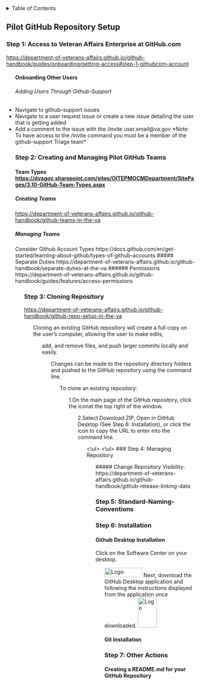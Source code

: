 <!-- TABLE OF CONTENTS -->
<details>
  <summary>Table of Contents</summary>
  <ol>
    <li>
      <a href="#Pilot-GitHub-Repository-Setup">Pilot-GitHub-Repository-Setup</a>
      <ul><li>
      <a href="###Step-1:-Access-to-Veteran-Affairs-Enterprise-at-GitHub.com">VA Enterprise GitHub Access</a> <ul> </li> </li>
      <li>
       <a href="###Step 2: Creating and Managing Pilot GitHub Teams">Creating and Managing Pilot GitHub Teams</a><ul> </li>
      <li>
        <a href="###Step-3:-Cloning-Repository">Cloning Repository</a><ul> </li>
      <li>
       <a href="###Step-4:-Managing-Repository">Managing Repository</a> <ul></li>
      <li>
      <a href="###Step-5:-Standard-Naming-Conventions">Naming Conventions</a> <ul></li>
      <li>
       <a href="###Step-6:-Installation">Installation</a><ul></li>
       <li>
       <a href="###Step-7:-Other-Actions">Other Actions</a><ul></li>
       <\li>
         <\li>
        <\ul>
       <\ol>
        
 
</details> 
        
## Pilot GitHub Repository Setup 
### Step 1: Access to Veteran Affairs Enterprise at GitHub.com 
https://department-of-veterans-affairs.github.io/github-handbook/guides/onboarding/getting-access#step-1-githubcom-account <ul>

#### Onboarding Other Users
###### Adding Users Through Github-Support
<li> Navigate to github-support issues </a>
<li> Navigate to a user request issue or create a new issue detailing the user that is getting added </a> 
<li> Add a comment to the issue with the /invite user.email@va.gov</a> 
    *Note: To have access to the /invite command you must be a member of the github-support Triage team* </a>


 ### Step 2: Creating and Managing Pilot GitHub Teams </a><ul>
#### Team Types https://dvagov.sharepoint.com/sites/OITEPMOCMDepartment/SitePages/3.10-GitHub-Team-Types.aspx </a>
##### Creating Teams </a>
 https://department-of-veterans-affairs.github.io/github-handbook/github-teams-in-the-va </a>
 ##### Managing Teams</a>
 </li>Consider Github Account Types
 https://docs.github.com/en/get-started/learning-about-github/types-of-github-accounts </a>
 ##### Separate Duties </a>
 </li>https://department-of-veterans-affairs.github.io/github-handbook/separate-duties-at-the-va </a>
 ###### Permissions </a>
 </li>https://department-of-veterans-affairs.github.io/github-handbook/guides/features/access-permissions
<ul>

### Step 3: Cloning Repository  <ul>
https://department-of-veterans-affairs.github.io/github-handbook/github-repo-setup-in-the-va <ul>
</li>Cloning an existing GitHub repository will create a full copy on the user’s computer, allowing the user to make edits, <ul>
add, and remove files, and push larger commits locally and easily. </a><ul>
</li>Changes can be made to the repository directory folders and pushed to the GitHub repository using the command line.  <ul> 
</li>To clone an existing repository:<ul> 
1.On the main page of the GitHub repository, click the iconat the top right of the window. <ul> 
2.Select Download ZIP, Open in GitHub Desktop (See Step 6: Installation), or click the icon to copy the URL to enter into the command line. <ul> 
<\ul>
 <\ul>
### Step 4: Managing Repository </a><ul>
##### Change Repository Visibility: https://department-of-veterans-affairs.github.io/github-handbook/github-release-linking-data </a>
  
### Step 5: Standard-Naming-Conventions </a>

### Step 6: Installation <ul>
#### Github Desktop Installation <ul>
Click on the Software Center on your desktop. <ul>
<img src="https://user-images.githubusercontent.com/105750400/182799638-8b986305-3726-499f-92df-ae319d04c2c6.png" alt="Logo" width="100" height="25"> </a>
  Next, download the GitHub Desktop application and following the instructions displayed from the application once downloaded.</a>
  <img src="https://user-images.githubusercontent.com/105750400/182800055-dccd42af-a1ba-4c8b-9aa1-f3fde39f74e5.png" alt="Logo" width="50" height="80"> </a>

#### Git Installation </a>


### Step 7: Other Actions </a>
#### Creating a README.md for your GitHub Repository </a>
####
